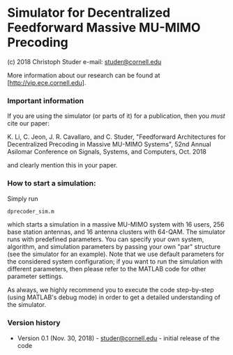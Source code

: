 # Simulator for Decentralized Feedforward Massive MU-MIMO Precoding
(c) 2018 Christoph Studer
e-mail: studer@cornell.edu

More information about our research can be found at [http://vip.ece.cornell.edu].

### Important information

If you are using the simulator (or parts of it) for a publication, then you *must* cite our paper:

K. Li, C. Jeon, J. R. Cavallaro, and C. Studer, "Feedforward Architectures for Decentralized Precoding in Massive MU-MIMO Systems", 52nd Annual Asilomar Conference on Signals, Systems, and Computers, Oct. 2018

and clearly mention this in your paper.  

### How to start a simulation:

Simply run

```sh
dprecoder_sim.m
```

which starts a simulation in a massive MU-MIMO system with 16 users, 256 base station antennas, and 16 antenna clusters with  64-QAM. The simulator runs with predefined parameters. You can specify your own system, algorithm, and simulation parameters by passing your own "par" structure (see the simulator for an example). Note that we use default parameters for the considered system configuration; if you want to run the simulation with different parameters, then please refer to the MATLAB code for other parameter settings.

As always, we highly recommend you to execute the code step-by-step (using MATLAB's debug mode) in order to get a detailed understanding of the simulator.

### Version history
* Version 0.1 (Nov. 30, 2018) - studer@cornell.edu  - initial release of the code
